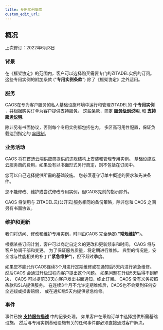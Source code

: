 ```yaml
---
title: 专用实例条款
custom_edit_url:
--- 
```

## 概况

上次修订：2022年6月3日

### 背景

在《框架协定》的范围内，客户可以选择购买需要专门的ZITADEL实例的订阅。 这些专用实例的附加条款 ("**专用实例条款**") 除了《框架协定》之外适用。

### 服务

CAOS在专为客户服务的私人基础设施环境中运行和管理ZITADEL的 **个专用实例** ，并根据购买订单为客户提供支持服务。 这些条款，商定 [**服务级别说明**](service-level-description), 和 [**支持服务说明**](support-services).

除非另有书面协议，否则每个专用实例都包括在内。 多区高可用性配置，保证负载达到指定的 [率限制](rate-limit-policy#what-rate-limits-do-apply)。

### 业务活动

CAOS 将在首选云端供应商提供的违规结构上安装和管理专用实例。 基础设施或云服务商的费用，如果没有以书面形式另行商定，则不包括在订阅中。

您可以自己选择提供所需的基础设施。 您必须遵守订单中概述的要求和先决条件。

您不能修改、维护或尝试修改专用实例，但CAOS先前的指示除外。

CAOS 将使用与 ZITADEL云(公开云)服务相同的备份策略，除非您和 CAOS 之间另有书面协议。

### 维护和更新

我们将访问、修改和维护专用实例，时间由CAOS 完全确定(**"常规维护"**)。

根据某些订阅计划，客户可以商定自定义的更改和更新频率和时间。 CAOS 将与客户协调干部和变更。 为了保证服务质量，将定期进行维修。 典型的情况是，安全或与性能相关的补丁(**"紧急维护"**)，但不超过季度。

如果您不能允许CAOS连续3个月进行定期维修或在通知后5天内进行紧急维修。 然后CAOS 会通过升级过程向客户提出这个问题。 如果问题在升级5天后得不到解决， CAOS 可以提前30天向客户发出书面通知，终止订阅。 CAOS 没有义务按照条款和SLA提供服务。 在连续3个月不允许定期维修后，CAOS也不会受到任何安全违规或损害赔偿， 或在通知后5天内提供紧急维修。

### 事件

事件已按 [**支持服务描述**](support-services) 中的记录处理。 如果客户在采购订单中选择提供所需基础设施， 然后与专用实例基础设施有关的任何事件都必须直接通过客户解决。
